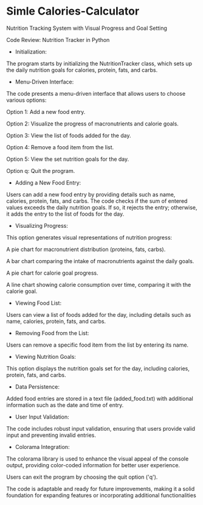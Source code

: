 # Simle Calories-Calculator
Nutrition Tracking System with Visual Progress and Goal Setting

Code Review: Nutrition Tracker in Python

- Initialization:

The program starts by initializing the NutritionTracker class, which sets up the daily nutrition goals for calories, protein, fats, and carbs.

- Menu-Driven Interface:

The code presents a menu-driven interface that allows users to choose various options:

Option 1: Add a new food entry.

Option 2: Visualize the progress of macronutrients and calorie goals.

Option 3: View the list of foods added for the day.

Option 4: Remove a food item from the list.

Option 5: View the set nutrition goals for the day.

Option q: Quit the program.

- Adding a New Food Entry:

Users can add a new food entry by providing details such as name, calories, protein, fats, and carbs.
The code checks if the sum of entered values exceeds the daily nutrition goals. If so, it rejects the entry; otherwise, it adds the entry to the list of foods for the day.

- Visualizing Progress:

This option generates visual representations of nutrition progress:

A pie chart for macronutrient distribution (proteins, fats, carbs).

A bar chart comparing the intake of macronutrients against the daily goals.

A pie chart for calorie goal progress.

A line chart showing calorie consumption over time, comparing it with the calorie goal.

- Viewing Food List:

Users can view a list of foods added for the day, including details such as name, calories, protein, fats, and carbs.

- Removing Food from the List:

Users can remove a specific food item from the list by entering its name.

- Viewing Nutrition Goals:

This option displays the nutrition goals set for the day, including calories, protein, fats, and carbs.

- Data Persistence:

Added food entries are stored in a text file (added_food.txt) with additional information such as the date and time of entry.

- User Input Validation:

The code includes robust input validation, ensuring that users provide valid input and preventing invalid entries.

- Colorama Integration:

The colorama library is used to enhance the visual appeal of the console output, providing color-coded information for better user experience.

Users can exit the program by choosing the quit option ('q').

The code is adaptable and ready for future improvements, making it a solid foundation for expanding features or incorporating additional functionalities
